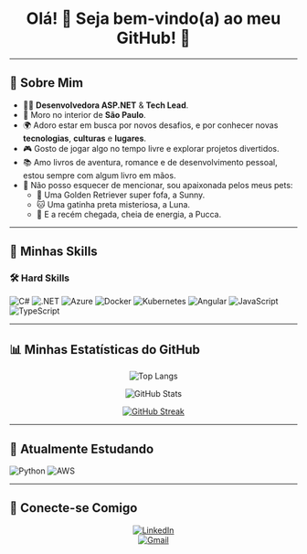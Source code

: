 
<h1 align="center">Olá! 👋 Seja bem-vindo(a) ao meu GitHub! 🐾</h1>

---

## 🐾 Sobre Mim  

- 👩‍💻 **Desenvolvedora ASP.NET** & **Tech Lead**.
- 🏡 Moro no interior de **São Paulo**.  
- 🌍 Adoro estar em busca por novos desafios, e por conhecer novas **tecnologias**, **culturas** e **lugares**.  
- 🎮 Gosto de jogar algo no tempo livre e explorar projetos divertidos.
- 📚 Amo livros de aventura, romance e de desenvolvimento pessoal, estou sempre com algum livro em mãos. 
- 🐶 Não posso esquecer de mencionar, sou apaixonada pelos meus pets:  
  - 🦮 Uma Golden Retriever super fofa, a Sunny.  
  - 🐱 Uma gatinha preta misteriosa, a Luna.  
  - 🐾 E a recém chegada, cheia de energia, a Pucca.    

---

## 🚀 **Minhas Skills**  

### 🛠️ **Hard Skills**  
![C#](https://img.shields.io/badge/-C%23-000?&logo=csharp)
![.NET](https://img.shields.io/badge/-ASP.NET-000?&logo=.net)
![Azure](https://img.shields.io/badge/-Azure-000?&logo=microsoftazure)
![Docker](https://img.shields.io/badge/-Docker-000?&logo=docker)
![Kubernetes](https://img.shields.io/badge/-Kubernetes-000?&logo=kubernetes&logoColor=white)
![Angular](https://img.shields.io/badge/-Angular-000?&logo=angular&logoColor=white)
![JavaScript](https://img.shields.io/badge/-JavaScript-000?&logo=JavaScript) 
![TypeScript](https://img.shields.io/badge/-TypeScript-000?&logo=typescript)

---

## 📊 **Minhas Estatísticas do GitHub**

<div align="center">

  ![Top Langs](https://github-readme-stats.vercel.app/api/top-langs/?username=deborapesantos&layout=compact&theme=tokyonight)

  ![GitHub Stats](https://github-readme-stats.vercel.app/api?username=deborapesantos&show_icons=true&theme=tokyonight)

  [![GitHub Streak](https://streak-stats.demolab.com?user=deborapesantos&theme=tokyonight&hide_border=true)](https://git.io/streak-stats)

</div>

---

## 🌱 **Atualmente Estudando**  
![Python](https://img.shields.io/badge/-Python-000?&logo=python)
![AWS](https://img.shields.io/badge/-AWS-000?&logo=amazonaws&logoColor=white)


---

## 💌 **Conecte-se Comigo**  
<div align="center">

[![LinkedIn](https://img.shields.io/badge/-LinkedIn-blue?style=flat&logo=linkedin)](https://linkedin.com/in/deborapesantos)  
[![Gmail](https://img.shields.io/badge/-Gmail-D14836?style=flat&logo=gmail&logoColor=white)](mailto:deborapesantos@gmail.com)

</div>

